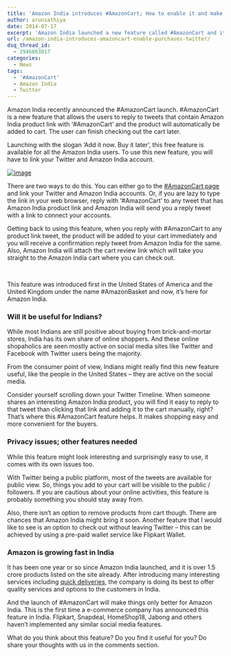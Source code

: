 ```yaml
---
title: 'Amazon India introduces #AmazonCart; How to enable it and make purchases using Twitter'
author: arunsathiya
date: 2014-07-17
excerpt: 'Amazon India launched a new feature called #AmazonCart and it allows the users to add products to the cart using Twitter and check out later.'
url: /amazon-india-introduces-amazoncart-enable-purchases-twitter/
dsq_thread_id:
  - 2946863817
categories:
  - News
tags:
  - '#AmazonCart'
  - Amazon India
  - Twitter
---
```

Amazon India recently announced the #AmazonCart launch. #AmazonCart is a new feature that allows the users to reply to tweets that contain Amazon India product link with &#8216;#AmazonCart&#8217; and the product will automatically be added to cart. The user can finish checking out the cart later.

Launching with the slogan &#8216;Add it now. Buy it later&#8217;, this free feature is available for all the Amazon India users. To use this new feature, you will have to link your Twitter and Amazon India account.

[<img class="aligncenter size-full" title="AmazonCart.png" src="http://cdn.devilsworkshop.org/files/2014/07/wpid-amazoncart.png" alt="image" />][1]

There are two ways to do this. You can either go to the <a href="http://amazon.in/gp/socialmedia/amazoncart" onclick="_gaq.push(['_trackEvent', 'outbound-article', 'http://amazon.in/gp/socialmedia/amazoncart', '#AmazonCart page']);" >#AmazonCart page</a> and link your Twitter and Amazon India accounts. Or, if you are lazy to type the link in your web browser, reply with &#8216;#AmazonCart&#8217; to any tweet that has Amazon India product link and Amazon India will send you a reply tweet with a link to connect your accounts.

Getting back to using this feature, when you reply with #AmazonCart to any product link tweet, the product will be added to your cart immediately and you will receive a confirmation reply tweet from Amazon India for the same. Also, Amazon India will attach the cart review link which will take you straight to the Amazon India cart where you can check out.

&nbsp;

This feature was introduced first in the United States of America and the United Kingdom under the name #AmazonBasket and now, it&#8217;s here for Amazon India.

### **Will it be useful for Indians?**

While most Indians are still positive about buying from brick-and-mortar stores, India has its own share of online shoppers. And these online shopaholics are seen mostly active on social media sites like Twitter and Facebook with Twitter users being the majority.

From the consumer point of view, Indians might really find this new feature useful, like the people in the United States &#8211; they are active on the social media.

Consider yourself scrolling down your Twitter Timeline. When someone shares an interesting Amazon India product, you will find it easy to reply to that tweet than clicking that link and adding it to the cart manually, right? That&#8217;s where this #AmazonCart feature helps. It makes shopping easy and more convenient for the buyers.

### **Privacy issues; other features needed**

While this feature might look interesting and surprisingly easy to use, it comes with its own issues too.

With Twitter being a public platform, most of the tweets are available for public view. So, things you add to your cart will be visible to the public / followers. If you are cautious about your online activities, this feature is probably something you should stay away from.

Also, there isn&#8217;t an option to remove products from cart though. There are chances that Amazon India might bring it soon. Another feature that I would like to see is an option to check out without leaving Twitter &#8211; this can be achieved by using a pre-paid wallet service like Flipkart Wallet.

### **Amazon is growing fast in India**

It has been one year or so since Amazon India launched, and it is over 1.5 crore products listed on the site already. After introducing many interesting services including [quick deliveries][2], the company is doing its best to offer quality services and options to the customers in India.

And the launch of #AmazonCart will make things only better for Amazon India. This is the first time a e-commerce company has announced this feature in India. Flipkart, Snapdeal, HomeShop18, Jabong and others haven&#8217;t implemented any similar social media features.

What do you think about this feature? Do you find it useful for you? Do share your thoughts with us in the comments section.

 [1]: http://cdn.devilsworkshop.org/files/2014/07/wpid-amazoncart.png
 [2]: http://devilsworkshop.org/analysis/comparing-flipkart-amazon-snapdeal-tradus-oneday-delivery-services/79265/
